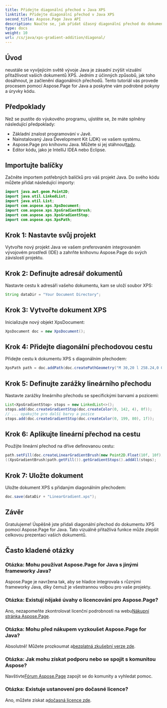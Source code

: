 ```yaml
---
title: Přidejte diagonální přechod v Java XPS
linktitle: Přidejte diagonální přechod v Java XPS
second_title: Aspose.Page Java API
description: Naučte se, jak přidat úžasný diagonální přechod do dokumentů XPS v Javě pomocí Aspose.Page. Zvyšte svou vizuální prezentaci bez námahy.
type: docs
weight: 10
url: /cs/java/xps-gradient-addition/diagonal/
---
```

## Úvod
neustále se vyvíjejícím světě vývoje Java je zásadní zvýšit vizuální přitažlivost vašich dokumentů XPS. Jedním z účinných způsobů, jak toho dosáhnout, je začlenění diagonálních přechodů. Tento tutoriál vás provede procesem pomocí Aspose.Page for Java a poskytne vám podrobné pokyny a úryvky kódu.
## Předpoklady
Než se pustíte do výukového programu, ujistěte se, že máte splněny následující předpoklady:
- Základní znalost programování v Javě.
- Nainstalovaný Java Development Kit (JDK) ve vašem systému.
-  Aspose.Page pro knihovnu Java. Můžete si jej stáhnout[tady](https://releases.aspose.com/page/java/).
- Editor kódu, jako je IntelliJ IDEA nebo Eclipse.
## Importujte balíčky
Začněte importem potřebných balíčků pro váš projekt Java. Do svého kódu můžete přidat následující importy:
```java
import java.awt.geom.Point2D;
import java.util.LinkedList;
import java.util.List;
import com.aspose.xps.XpsDocument;
import com.aspose.xps.XpsGradientBrush;
import com.aspose.xps.XpsGradientStop;
import com.aspose.xps.XpsPath;
```
## Krok 1: Nastavte svůj projekt
Vytvořte nový projekt Java ve vašem preferovaném integrovaném vývojovém prostředí (IDE) a zahrňte knihovnu Aspose.Page do svých závislostí projektu.
## Krok 2: Definujte adresář dokumentů
Nastavte cestu k adresáři vašeho dokumentu, kam se uloží soubor XPS:
```java
String dataDir = "Your Document Directory";
```
## Krok 3: Vytvořte dokument XPS
Inicializujte nový objekt XpsDocument:
```java
XpsDocument doc = new XpsDocument();
```
## Krok 4: Přidejte diagonální přechodovou cestu
Přidejte cestu k dokumentu XPS s diagonálním přechodem:
```java
XpsPath path = doc.addPath(doc.createPathGeometry("M 30,20 l 258.24,0 0,56.64 -258.24,0 Z"));
```
## Krok 5: Definujte zarážky lineárního přechodu
Nastavte zarážky lineárního přechodu se specifickými barvami a pozicemi:
```java
List<XpsGradientStop> stops = new LinkedList<>();
stops.add(doc.createGradientStop(doc.createColor(0, 142, 4), 0f));
// ... opakujte pro další barvy a pozice
stops.add(doc.createGradientStop(doc.createColor(0, 199, 80), 1f));
```
## Krok 6: Aplikujte lineární přechod na cestu
Použijte lineární přechod na dříve definovanou cestu:
```java
path.setFill(doc.createLinearGradientBrush(new Point2D.Float(10f, 10f), new Point2D.Float(228f, 100f)));
((XpsGradientBrush)path.getFill()).getGradientStops().addAll(stops);
```
## Krok 7: Uložte dokument
Uložte dokument XPS s přidaným diagonálním přechodem:
```java
doc.save(dataDir + "LinearGradient.xps");
```
## Závěr
Gratulujeme! Úspěšně jste přidali diagonální přechod do dokumentu XPS pomocí Aspose.Page for Java. Tato vizuálně přitažlivá funkce může zlepšit celkovou prezentaci vašich dokumentů.
## Často kladené otázky
### Otázka: Mohu používat Aspose.Page for Java s jinými frameworky Java?
Aspose.Page je navržena tak, aby se hladce integrovala s různými frameworky Java, díky čemuž je všestrannou volbou pro vaše projekty.
### Otázka: Existují nějaké úvahy o licencování pro Aspose.Page?
 Ano, nezapomeňte zkontrolovat licenční podrobnosti na webu[Nákupní stránka Aspose.Page](https://purchase.aspose.com/buy).
### Otázka: Mohu před nákupem vyzkoušet Aspose.Page for Java?
 Absolutně! Můžete prozkoumat a[bezplatná zkušební verze zde](https://releases.aspose.com/).
### Otázka: Jak mohu získat podporu nebo se spojit s komunitou Aspose?
 Navštivte[Fórum Aspose.Page](https://forum.aspose.com/c/page/39) zapojit se do komunity a vyhledat pomoc.
### Otázka: Existuje ustanovení pro dočasné licence?
 Ano, můžete získat a[dočasná licence zde](https://purchase.aspose.com/temporary-license/).